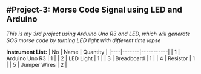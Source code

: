 #Project-3: Morse Code Signal using LED and Arduino
---
 _This is my 3rd project using Arduino Uno R3 and LED, which will generate SOS morse code by turning LED light with different time lapse_

**Instrument List:**
| No |  Name | Quantity |
|----|-------|-----------|
| 1  | Arduino Uno R3 |  1 |
| 2  | LED Light | 1  |
| 3  | Breadboard | 1 |
| 4  | Resistor | 1 | 
| 5  | Jumper Wires | 2 | 
 
